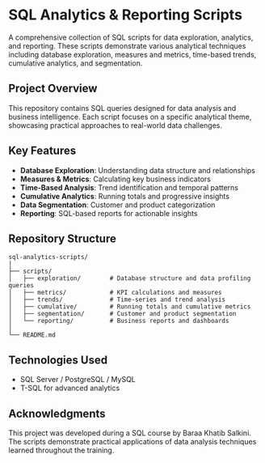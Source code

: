 # SQL Analytics & Reporting Scripts

A comprehensive collection of SQL scripts for data exploration, analytics, and reporting. These scripts demonstrate various analytical techniques including database exploration, measures and metrics, time-based trends, cumulative analytics, and segmentation.

## Project Overview

This repository contains SQL queries designed for data analysis and business intelligence. Each script focuses on a specific analytical theme, showcasing practical approaches to real-world data challenges.

## Key Features

- **Database Exploration**: Understanding data structure and relationships
- **Measures & Metrics**: Calculating key business indicators
- **Time-Based Analysis**: Trend identification and temporal patterns
- **Cumulative Analytics**: Running totals and progressive insights
- **Data Segmentation**: Customer and product categorization
- **Reporting**: SQL-based reports for actionable insights

## Repository Structure
```
sql-analytics-scripts/
│
├── scripts/
│   ├── exploration/        # Database structure and data profiling queries
│   ├── metrics/            # KPI calculations and measures
│   ├── trends/             # Time-series and trend analysis
│   ├── cumulative/         # Running totals and cumulative metrics
│   ├── segmentation/       # Customer and product segmentation
│   └── reporting/          # Business reports and dashboards
│
└── README.md
```

## Technologies Used

- SQL Server / PostgreSQL / MySQL
- T-SQL for advanced analytics

## Acknowledgments

This project was developed during a SQL course by Baraa Khatib Salkini. The scripts demonstrate practical applications of data analysis techniques learned throughout the training.
